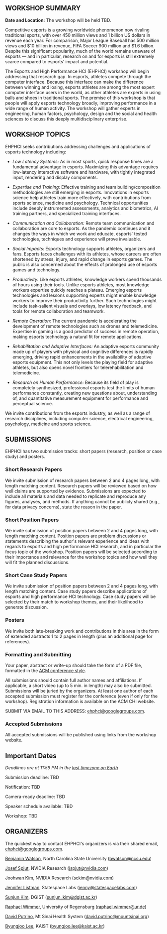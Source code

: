 ## WORKSHOP SUMMARY

**Date and Location:** The workshop will be held TBD.

Competitive esports is a growing worldwide phenomenon now rivaling traditional sports, with over 450 million views and 1 billion US dollars in revenue each year. For comparison, Major League Baseball has 500 million views and $10 billion in revenue, FIFA Soccer 900 million and $1.6 billion. Despite this significant popularity, much of the world remains unaware of esports — and in particular, research on and for esports is still extremely scarce compared to esports’ impact and potential.

The Esports and High Performance HCI (EHPHCI) workshop will begin addressing that research gap. In esports, athletes compete through the computer interface. Because this interface can make the difference between winning and losing, esports athletes are among the most expert computer interface users in the world, as other athletes are experts in using balls and shoes in traditional sports. The premise of this workshop is that people will apply esports technology broadly, improving performance in a wide range of human activity. The workshop will gather experts in engineering, human factors, psychology, design and the social and health sciences to discuss this deeply multidisciplinary enterprise.

## WORKSHOP TOPICS

EHPHCI seeks contributions addressing challenges and applications of esports technology including: 

- _Low Latency Systems:_ As in most sports, quick response times are a fundamental advantage in esports. Maximizing this advantage requires low-latency interactive software and hardware, with tightly integrated input, rendering and display components.

- _Expertise and Training:_ Effective training and team building/composition methodologies are still emerging in esports. Innovations in esports science help athletes train more effectively, with contributions from sports science, medicine and psychology. Technical opportunities include deeply instrumented assessments, analytics and biometrics, AI training partners, and specialized training interfaces.

- _Communication and Collaboration:_ Remote team communication and collaboration are core to esports. As the pandemic continues and it changes the ways in which we work and educate, esports' tested technologies, techniques and experience will prove invaluable.  

- _Social Impacts:_ Esports technology supports athletes, organizers and fans. Esports faces challenges with its athletes, whose careers are often shortened by stress, injury, and rapid change in esports games. The public is also concerned about the effects of prolonged use of esports games and technology.

- _Productivity:_ Like esports athletes, knowledge workers spend thousands of hours using their tools. Unlike esports athletes, most knowledge workers expertise quickly reaches a plateau. Emerging esports technologies and lessons supporting experts might enable knowledge workers to improve their productivity further. Such technologies might include task-salient visuals and overlays, low latency feedback, and tools for remote collaboration and teamwork.

- _Remote Operation:_ The current pandemic is accelerating the development of remote technologies such as drones and telemedicine. Expertise in gaming is a good predictor of success in remote operation, making esports technology a natural fit for remote applications. 

- _Rehabilitation and Adaptive Interfaces:_ An adaptive esports community made up of players with physical and cognitive differences is rapidly emerging, driving rapid enhancements in the availability of adaptive esports equipment. This not only levels the playing field for adaptive athletes, but also opens novel frontiers for telerehabilitation and telemedicine.

- _Research on Human Performance:_ Because its field of play is completely synthesized, professional esports test the limits of human performance constantly, creating new questions about, understanding of, and quantitative measurement equipment for performance and perceptual science. 

We invite contributions from the esports industry, as well as a range of research disciplines, including computer science, electrical engineering, psychology, medicine and sports science.

## SUBMISSIONS

EHPHCI has two submission tracks: short papers (research, position or case study) and posters.

### Short Research Papers

We invite submission of research papers between 2 and 4 pages long, with length matching content. Research papers will be reviewed based on how well claims are supported by evidence. Submissions are expected to include all materials and data needed to replicate and reproduce any figures, analyses, and methods. If anything cannot be publicly shared (e.g., for data privacy concerns), state the reason in the paper.

### Short Position Papers

We invite submission of position papers between 2 and 4 pages long, with length matching content. Position papers are problem discussions or statements describing the author's relevant experience and ideas with regards to esports and high performance HCI research, and in particular the focus topic of the workshop. Position papers will be selected according to their importance and relevance for the workshop topics and how well they will fit the planned discussions.

### Short Case Study Papers

We invite submission of position papers between 2 and 4 pages long, with length matching content. Case study papers describe applications of esports and high performance HCI technology. Case study papers will be selected by their match to workshop themes, and their likelihood to generate discussion.

### Posters

We invite both late-breaking work and contributions in this area in the form of extended abstracts 1 to 2 pages in length (plus an additional page for references).

### Formatting and Submitting

Your paper, abstract or write-up should take the form of a PDF file, formatted in the [ACM conference style]().

All submissions should contain full author names and affiliations. If applicable, a short video (up to 5 min. in length) may also be submitted. Submissions will be juried by the organizers. At least one author of each accepted submission must register for the conference (even if only for the workshop). Registration information is available on the ACM CHI website.

SUBMIT VIA EMAIL TO THIS ADDRESS: <ehphci@googlegroups.com>. 

### Accepted Submissions

All accepted submissions will be published using links from the workshop website. 

<!-- Presenting authors can make use of a reduced registration fee at [IEEE VIS](http://ieeevis.org/). -->

## Important Dates

_Deadlines are at 11:59 PM in the [last timezone on Earth](https://www.google.com/search?q=time+in+baker+island)_

Submission deadline: TBD

Notification: TBD

Camera-ready deadline: TBD

Speaker schedule available: TBD

Workshop: TBD

## ORGANIZERS

The quickest way to contact EHPHCI's organizers is via their shared email, <ehphci@googlegroups.com>.

[Benjamin Watson](https:/watson.csc.ncsu.edu), North Carolina State University (<bwatson@ncsu.edu>)

[Josef Spjut](http://josef.spjut.me/), NVIDIA Research (<jspjut@nvidia.com>)

[Joohwan Kim](https://research.nvidia.com/person/joohwan-kim), NVIDIA Research (<sckim@nvidia.com>)

[Jennifer Listman](https://www.linkedin.com/in/jenniferlistman/), Statespace Labs (<jenny@statespacelabs.com>)

[Sunjun Kim](https://kuaa.net/), DGIST (<sunjun_kim@dgist.ac.kr>)

[Raphael Wimmer](https://hci.ur.de/people/raphael_wimmer), University of Regensburg (<raphael.wimmer@ur.de>)

[David Putrino](https://www.putrinolab.net/about), Mt Sinai Health System (<david.putrino@mountsinai.org>)

[Byungjoo Lee](http://leebyungjoo.com/), KAIST (<byungjoo.lee@kaist.ac.kr>)
